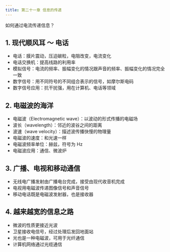 ```yaml
---
title: 第二十一章 信息的传递
---
```


如何通过电流传递信息？

## 1. 现代顺风耳 ～ 电话

- 电话：膜片震动，压迫碳粒，电阻改变，电流变化
- 电话交换机：提高线路的利用率
- 模拟信号：电流的频率、振幅变化的情况跟声音的频率、振幅变化的情况完全一致
- 数字信号：用不同符号的不同组合表示的信号，如摩尔斯电码
- 数字信号应用：抗干扰强，用在计算机、电话等领域

## 2. 电磁波的海洋

- 电磁波（Electromagnetic wave）：以波动的形式传播的电磁场
- 波长（wavelength）：邻近的波谷之间的距离
- 波速（wave velocity）：描述波传播快慢的物理量
- 电磁波的速度：和光速一样
- 电磁波频率单位：赫兹，符号为 Hz
- 电磁波应用：通信、微波炉

## 3. 广播、电视和移动通信

- 无线电广播发射由广播电台完成，接受由现代收音机完成
- 电视用电磁波传递图像信号和声音信号
- 移动电话既是电磁波发射器，也是接收器

## 4. 越来越宽的信息之路

- 微波的性质更接近光波
- 卫星接收电信号，经过处理后发回地面站
- 光也是一种电磁波，可用于光纤通信
- 计算机网络通过光缆通信